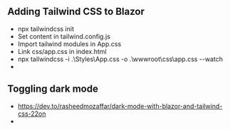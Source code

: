 ﻿## Adding Tailwind CSS to Blazor

- npx tailwindcss init
- Set content in tailwind.config.js
- Import tailwind modules in App.css
- Link css/app.css in index.html
- npx tailwindcss -i .\Styles\App.css -o .\wwwroot\css\app.css --watch
- 

## Toggling dark mode

- https://dev.to/rasheedmozaffar/dark-mode-with-blazor-and-tailwind-css-22on
- 
